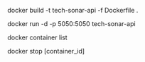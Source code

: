 docker build -t tech-sonar-api -f Dockerfile .


docker run -d -p 5050:5050 tech-sonar-api

docker container list

docker stop [container_id]

